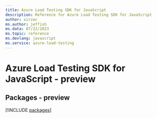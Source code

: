 ```yaml
---
title: Azure Load Testing SDK for JavaScript
description: Reference for Azure Load Testing SDK for JavaScript
author: xirzec
ms.author: jeffish
ms.data: 07/22/2023
ms.topic: reference
ms.devlang: javascript
ms.service: azure-load-testing
---
```

# Azure Load Testing SDK for JavaScript - preview
## Packages - preview
[!INCLUDE [packages](load-testing-index.md)]